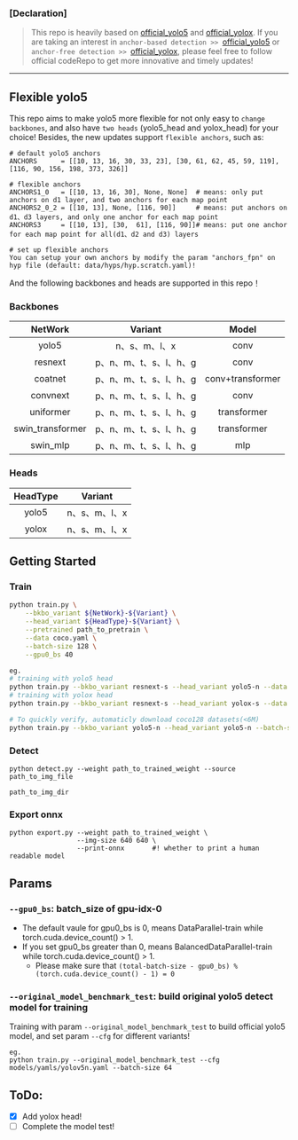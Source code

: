 ### [Declaration]
> This repo is heavily based on [official_yolo5](https://github.com/ultralytics/yolov5) and [official_yolox](https://github.com/MegEngine/YOLOX). If you are taking an interest in `anchor-based detection >> `[official_yolo5](https://github.com/ultralytics/yolov5) or `anchor-free detection >> `[official_yolox](https://github.com/MegEngine/YOLOX), please feel free to follow official codeRepo to get more innovative and timely updates!

---------------------------------------
## Flexible yolo5 
This repo aims to make yolo5 more flexible for not only easy to `change backbones`, and also have `two heads` (yolo5_head and yolox_head) for your choice! Besides, the new updates support `flexible anchors`, such as:
```
# default yolo5 anchors
ANCHORS      = [[10, 13, 16, 30, 33, 23], [30, 61, 62, 45, 59, 119], [116, 90, 156, 198, 373, 326]]

# flexible anchors
ANCHORS1_0   = [[10, 13, 16, 30], None, None]  # means: only put anchors on d1 layer, and two anchors for each map point
ANCHORS2_0_2 = [[10, 13], None, [116, 90]]     # means: put anchors on d1、d3 layers, and only one anchor for each map point
ANCHORS3     = [[10, 13], [30,  61], [116, 90]]# means: put one anchor for each map point for all(d1、d2 and d3) layers

# set up flexible anchors
You can setup your own anchors by modify the param "anchors_fpn" on hyp file (default: data/hyps/hyp.scratch.yaml)!
```
And the following backbones and heads are supported in this repo！

### Backbones

| NetWork          | Variant                  |Model                |
|     :--------:   | :-------:                |:-------:            |
| yolo5            | n、s、m、l、x              |   conv              |
| resnext          | p、n、m、t、s、l、h、g      |  conv              | 
| coatnet          | p、n、m、t、s、l、h、g      |   conv+transformer  |
| convnext         | p、n、m、t、s、l、h、g      |   conv              |
| uniformer        | p、n、m、t、s、l、h、g      |   transformer       |
| swin_transformer | p、n、m、t、s、l、h、g      |   transformer       |
| swin_mlp         | p、n、m、t、s、l、h、g      |   mlp               |

### Heads

| HeadType         | Variant       |
|     :--------:   | :-------:     |
| yolo5            | n、s、m、l、x  |
| yolox            | n、s、m、l、x  | 


## Getting Started
### Train
```bash
python train.py \
    --bkbo_variant ${NetWork}-${Variant} \
    --head_variant ${HeadType}-${Variant} \
    --pretrained path_to_pretrain \
    --data coco.yaml \
    --batch-size 128 \
    --gpu0_bs 40

eg.
# training with yolo5 head
python train.py --bkbo_variant resnext-s --head_variant yolo5-n --data coco.yaml --batch-size 64 --gpu0_bs 10
# training with yolox head
python train.py --bkbo_variant resnext-s --head_variant yolox-s --data coco.yaml --batch-size 48 --gpu0_bs 10

# To quickly verify, automaticly download coco128 datasets(<6M)
python train.py --bkbo_variant yolo5-n --head_variant yolo5-n --batch-size 64
```

### Detect
```
python detect.py --weight path_to_trained_weight --source path_to_img_file
                                                          path_to_img_dir
```

### Export onnx
```
python export.py --weight path_to_trained_weight \
                 --img-size 640 640 \
                 --print-onnx       #! whether to print a human readable model
```

## Params
### `--gpu0_bs`: batch_size of gpu-idx-0
- The default vaule for gpu0_bs is 0, means DataParallel-train while torch.cuda.device_count() > 1.
- If you set gpu0_bs greater than 0, means BalancedDataParallel-train while torch.cuda.device_count() > 1.
    - Please make sure that `(total-batch-size - gpu0_bs) % (torch.cuda.device_count() - 1) = 0`

### `--original_model_benchmark_test`: build original yolo5 detect model for training
Training with param `--original_model_benchmark_test` to build official yolo5 model, and set param `--cfg` for different variants!
```
eg.
python train.py --original_model_benchmark_test --cfg models/yamls/yolov5n.yaml --batch-size 64 
```

## ToDo:
- [x] Add yolox head!
- [ ] Complete the model test!
